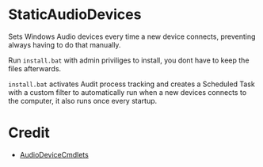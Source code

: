 # StaticAudioDevices
Sets Windows Audio devices every time a new device connects, preventing always having to do that manually.

Run `install.bat` with admin priviliges to install, you dont have to keep the files afterwards.

`install.bat` activates Audit process tracking and creates a Scheduled Task with a custom filter to automatically run when a new devices connects to the computer, it also runs once every startup.

# Credit
- [AudioDeviceCmdlets](https://github.com/frgnca/AudioDeviceCmdlets)
